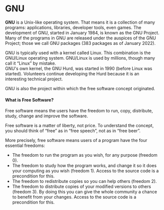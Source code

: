 # GNU

**GNU** is a Unix-like operating system. That means it is a collection of many programs: applications, libraries, developer tools, even games. The development of GNU, started in January 1984, is known as the GNU Project. Many of the programs in GNU are released under the auspices of the GNU Project; those we call GNU packages (383 packages as of January 2022).

GNU is typically used with a kernel called Linux. This combination is the GNU/Linux operating system. GNU/Linux is used by millions, though many call it “Linux” by mistake.  
GNU's own kernel, the GNU Hurd, was started in 1990 (before Linux was started). Volunteers continue developing the Hurd because it is an interesting technical project.

GNU is also the project within which the free software concept originated. 

#### What is Free Software?

Free software means the users have the freedom to run, copy, distribute, study, change and improve the software.

Free software is a matter of liberty, not price. To understand the concept, you should think of “free” as in “free speech”, not as in “free beer”.

More precisely, free software means users of a program have the four essential freedoms:

* The freedom to run the program as you wish, for any purpose (freedom 0).
* The freedom to study how the program works, and change it so it does your computing as you wish (freedom 1). Access to the source code is a precondition for this.
* The freedom to redistribute copies so you can help others (freedom 2).
* The freedom to distribute copies of your modified versions to others (freedom 3). By doing this you can give the whole community a chance to benefit from your changes. Access to the source code is a precondition for this.
